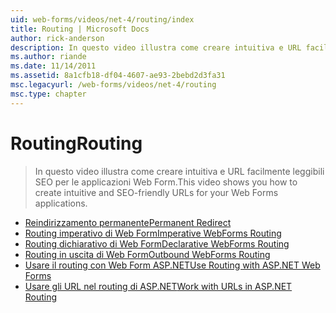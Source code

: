 ```yaml
---
uid: web-forms/videos/net-4/routing/index
title: Routing | Microsoft Docs
author: rick-anderson
description: In questo video illustra come creare intuitiva e URL facilmente leggibili SEO per le applicazioni Web Form.
ms.author: riande
ms.date: 11/14/2011
ms.assetid: 8a1cfb18-df04-4607-ae93-2bebd2d3fa31
msc.legacyurl: /web-forms/videos/net-4/routing
msc.type: chapter
---
```

<a name="routing"></a><span data-ttu-id="ff56e-103">Routing</span><span class="sxs-lookup"><span data-stu-id="ff56e-103">Routing</span></span>
====================
> <span data-ttu-id="ff56e-104">In questo video illustra come creare intuitiva e URL facilmente leggibili SEO per le applicazioni Web Form.</span><span class="sxs-lookup"><span data-stu-id="ff56e-104">This video shows you how to create intuitive and SEO-friendly URLs for your Web Forms applications.</span></span>


- [<span data-ttu-id="ff56e-105">Reindirizzamento permanente</span><span class="sxs-lookup"><span data-stu-id="ff56e-105">Permanent Redirect</span></span>](aspnet-4-quick-hit-permanent-redirect.md)
- [<span data-ttu-id="ff56e-106">Routing imperativo di Web Form</span><span class="sxs-lookup"><span data-stu-id="ff56e-106">Imperative WebForms Routing</span></span>](aspnet-4-quick-hit-imperative-webforms-routing.md)
- [<span data-ttu-id="ff56e-107">Routing dichiarativo di Web Form</span><span class="sxs-lookup"><span data-stu-id="ff56e-107">Declarative WebForms Routing</span></span>](aspnet-4-quick-hit-declarative-webforms-routing.md)
- [<span data-ttu-id="ff56e-108">Routing in uscita di Web Form</span><span class="sxs-lookup"><span data-stu-id="ff56e-108">Outbound WebForms Routing</span></span>](aspnet-4-quick-hit-outbound-webforms-routing.md)
- [<span data-ttu-id="ff56e-109">Usare il routing con Web Form ASP.NET</span><span class="sxs-lookup"><span data-stu-id="ff56e-109">Use Routing with ASP.NET Web Forms</span></span>](how-do-i-use-routing-with-aspnet-web-forms.md)
- [<span data-ttu-id="ff56e-110">Usare gli URL nel routing di ASP.NET</span><span class="sxs-lookup"><span data-stu-id="ff56e-110">Work with URLs in ASP.NET Routing</span></span>](how-do-i-work-with-urls-in-aspnet-routing.md)

